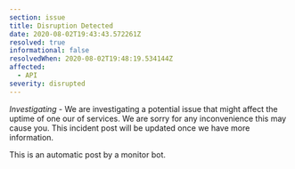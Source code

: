 ```yaml
---
section: issue
title: Disruption Detected
date: 2020-08-02T19:43:43.572261Z
resolved: true
informational: false
resolvedWhen: 2020-08-02T19:48:19.534144Z
affected:
  - API
severity: disrupted
---
```

*Investigating* - We are investigating a potential issue that might affect the uptime of one our of services. We are sorry for any inconvenience this may cause you. This incident post will be updated once we have more information.

This is an automatic post by a monitor bot.
        